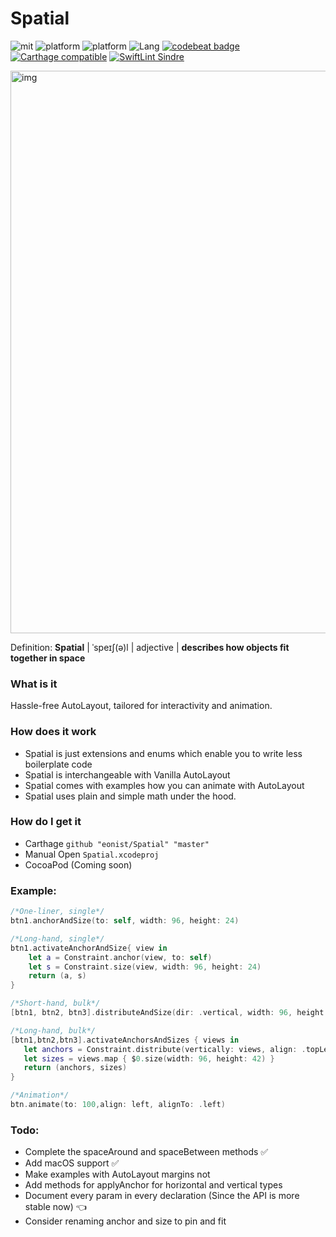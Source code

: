 # Spatial
![mit](https://img.shields.io/badge/License-MIT-brightgreen.svg)
![platform](https://img.shields.io/badge/Platform-iOS-blue.svg)
![platform](https://img.shields.io/badge/Platform-macOS-blue.svg)
![Lang](https://img.shields.io/badge/Language-Swift%205.0-orange.svg)
[![codebeat badge](https://codebeat.co/badges/b4ee0d27-b00c-464b-b9b2-c9906cb6c19f)](https://codebeat.co/projects/github-com-eonist-spatial-master)
[![Carthage compatible](https://img.shields.io/badge/Carthage-compatible-4BC51D.svg?style=flat)](https://github.com/Carthage/Carthage)
[![SwiftLint Sindre](https://img.shields.io/badge/SwiftLint-Sindre-hotpink.svg)](https://github.com/sindresorhus/swiftlint-sindre)

<img width="900" alt="img" src="https://raw.github.com/stylekit/img/master/spatial_github.svg?sanitize=true">

Definition: **Spatial** | ˈspeɪʃ(ə)l | adjective | **describes how objects fit together in space**

### What is it
Hassle-free AutoLayout, tailored for interactivity and animation.

### How does it work
- Spatial is just extensions and enums which enable you to write less boilerplate code
- Spatial is interchangeable with Vanilla AutoLayout
- Spatial comes with examples how you can animate with AutoLayout
- Spatial uses plain and simple math under the hood.

### How do I get it
- Carthage `github "eonist/Spatial" "master"`
- Manual Open `Spatial.xcodeproj`
- CocoaPod (Coming soon)

### Example:

```swift
/*One-liner, single*/
btn1.anchorAndSize(to: self, width: 96, height: 24)

/*Long-hand, single*/
btn1.activateAnchorAndSize{ view in
	let a = Constraint.anchor(view, to: self)
	let s = Constraint.size(view, width: 96, height: 24)
	return (a, s)
}
```

```swift
/*Short-hand, bulk*/
[btn1, btn2, btn3].distributeAndSize(dir: .vertical, width: 96, height: 24)

/*Long-hand, bulk*/
[btn1,btn2,btn3].activateAnchorsAndSizes { views in
   let anchors = Constraint.distribute(vertically: views, align: .topLeft)
   let sizes = views.map { $0.size(width: 96, height: 42) }
   return (anchors, sizes)
}
```


```swift
/*Animation*/
btn.animate(to: 100,align: left, alignTo: .left)
```
### Todo:
- Complete the spaceAround and spaceBetween methods ✅
- Add macOS support ✅
- Make examples with AutoLayout margins not
- Add methods for applyAnchor for horizontal and vertical types
- Document every param in every declaration (Since the API is more stable now) 👈
- Consider renaming anchor and size to pin and fit
